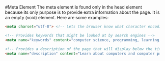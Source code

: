 #Meta Element
The meta element is found only in the head element because its only purpose is to provide extra information about the page. It is an empty (void) element. Here are some examples:
```html
<meta charset="utf-8"> <!-- Lets the browser know what character encoding your browser is using. -->

<!-- Provides keywords that might be looked at by search engines -->
<meta name="keywords" content="computer science, programming, learning, html">

<!-- Provides a description of the page that will display below the title in a search result. -->
<meta name="description" content="Learn about computers and computer programming for free!">
```